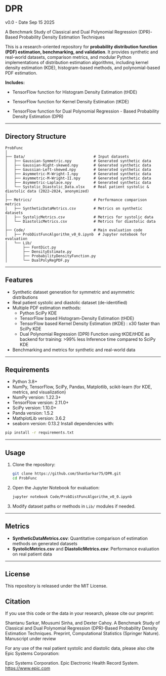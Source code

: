 # DPR

v0.0 - Date Sep 15 2025

A Benchmark Study of Classical and Dual Polynomial Regression (DPR)-Based Probability Density Estimation Techniques

This is a research-oriented repository for **probability distribution function (PDF) estimation, benchmarking, and validation**. It provides synthetic and real-world datasets, comparison metrics, and modular Python implementations of distribution estimation algorithms, including kernel density estimation (KDE), histogram-based methods, and polynomial-based PDF estimation.  

**Includes:**

- TensorFlow function for Histogram Density Estimation (tHDE)

- TensorFlow function for Kernel Density Estimation (tKDE)

- TensorFlow function for Dual Polynomial Regression - Based Probability Density Estimation (DPR)

---

## Directory Structure  

```
ProbFunc
│
├── Data/                               # Input datasets
│   ├── Gaussian-Symmetric.npy          # Generated synthetic data
│   ├── Gaussian-Right-skewed.npy       # Generated synthetic data
│   ├── Gaussian-Left-skewed.npy        # Generated synthetic data
│   ├── Asymmetric-M-Wright-I.npy       # Generated synthetic data
│   ├── Asymmetric-M-Wright-II.npy      # Generated synthetic data
│   ├── Asymmetric-Laplace.npy          # Generated synthetic data
│   └── Systolic_Diastolic_Data.xlsx    # Real patient systolic & diastolic data (2022–2024, anonymized)
│
├── Metrics/                            # Performance comparison metrics
│   ├── SyntheticDataMetrics.csv        # Metrics on synthetic datasets
│   ├── SystolicMetrics.csv             # Metrics for systolic data
│   └── DiastolicMetrics.csv            # Metrics for diastolic data
│
├── Code/                               # Main evaluation code
│   ├── ProbDistFuncAlgorithm_v0_0.ipynb  # Jupyter notebook for evaluation
│   └── Lib/  
│       ├── FontDict.py  
│       ├── DensityEstimate.py  
│       ├── ProbabilityDensityFunction.py  
│       └── DualPolyRegPDF.py  
```

---

## Features  

- Synthetic dataset generation for symmetric and asymmetric distributions  
- Real patient systolic and diastolic dataset (de-identified)  
- Multiple PDF estimation methods:
  - Python SciPy KDE  
  - TensorFlow based Histogram-Density Estimation (tHDE) 
  - TensorFlow based Kernel Density Estimation (tKDE)  : x30 faster than SciPy KDE
  - Dual Polynomial Regression (DPR) Function using tKDE/tHDE as backend for training: >99% less Inference time compared to SciPy KDE   
- Benchmarking and metrics for synthetic and real-world data  

---

## Requirements  

- Python 3.8+  
- NumPy, TensorFlow, SciPy, Pandas, Matplotlib, scikit-learn (for KDE, metrics, and visualization)  
- NumPy version: 1.22.3+
- TensorFlow version: 2.11.0+
- SciPy version: 1.10.0+
- Panda version: 1.5.2
- MathplotLib version: 3.6.2
- seaborn version: 0.13.2
Install dependencies with:  
```bash
pip install -r requirements.txt
```

---

## Usage  

1. Clone the repository:  
   ```bash
   git clone https://github.com/ShanSarkar75/DPR.git
   cd ProbFunc
   ```  

2. Open the Jupyter Notebook for evaluation:  
   ```bash
   jupyter notebook Code/ProbDistFuncAlgorithm_v0_0.ipynb
   ```  

3. Modify dataset paths or methods in `Lib/` modules if needed.  

---

## Metrics  

- **SyntheticDataMetrics.csv**: Quantitative comparison of estimation methods on generated datasets  
- **SystolicMetrics.csv** and **DiastolicMetrics.csv**: Performance evaluation on real patient data  

---

## License  

This repository is released under the MIT License.  

## Citation

If you use this code or the data in your research, please cite our preprint:

Shantanu Sarkar, Mousumi Sinha, and Dexter Cahoy.
A Benchmark Study of Classical and Dual Polynomial Regression (DPR)-Based Probability Density Estimation Techniques.
Preprint, Computational Statistics (Springer Nature). Manuscript under review

For any use of the real patient systolic and diastolic data, please also cite Epic Systems Corporation:

Epic Systems Corporation.
Epic Electronic Health Record System.
https://www.epic.com
